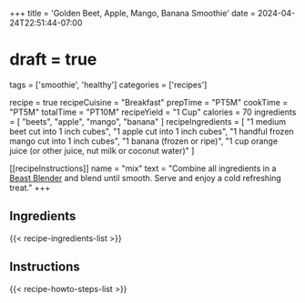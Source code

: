 +++
title = 'Golden Beet, Apple, Mango, Banana Smoothie'
date = 2024-04-24T22:51:44-07:00
# draft = true
tags = ['smoothie', 'healthy']
categories = ['recipes']

recipe = true
recipeCuisine = "Breakfast"
prepTime = "PT5M"
cookTime = "PT5M"
totalTime = "PT10M"
recipeYield = "1 Cup"
calories = 70
ingredients = [
  "beets",
  "apple",
  "mango",
  "banana"
]
recipeIngredients = [
  "1 medium beet cut into 1 inch cubes",
  "1 apple cut into 1 inch cubes",
  "1 handful frozen mango cut into 1 inch cubes",
  "1 banana (frozen or ripe)",
  "1 cup orange juice (or other juice, nut milk or coconut water)"
]

[[recipeInstructions]]
  name = "mix"
  text = "Combine all ingredients in a [Beast Blender](https://www.amazon.com/Blender-Smoothies-Kitchen-Countertop-Reusable/dp/B0CP9QTY8Y?crid=1E61SFUZZ73F5&dib=eyJ2IjoiMSJ9.M7OLG2-UIV-lBrE7W9BX8ucZMtHhIDcC-UwXUXU9U483qi6cP44rUCHWY2I7PJ4WYiO1EmfU3ms9xBokwZ8EcBQUAXisNW7FiNskyboX2Lp5VXGo9kZslOh_XGORTGiAfQFS1veAKPaS_PFcUZLF-803jB0x8vOeeq-YBDnhR7fM7TZvzlNIkXSjzxnbpaI5hAB3RpE1ujjpu8T380qVi1VB4j446mC4Cb1Go9nPgj4.o1VG1idGoid0PgxqAEf3rpDwLRsmDXcShm7VIoJsF04&dib_tag=se&keywords=beast+blender&qid=1714024895&sprefix=beast%2Caps%2C127&sr=8-5&linkCode=ll1&tag=grrquarterly-20&linkId=3ed11397c0f18dbbc50d10164de7ba74&language=en_US&ref_=as_li_ss_tl) and blend until smooth. Serve and enjoy a cold refreshing treat."
+++

## Ingredients

{{< recipe-ingredients-list >}}

<!--more-->

## Instructions 

{{< recipe-howto-steps-list >}}

